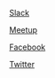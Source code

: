 
[Slack](https://join.slack.com/t/alexadevsindia/shared_invite/enQtMzE3MDk0OTUzNjAyLWI4ODdjZGQ2NzVmMjA5ZWY2OGYxMDYzZWE0NjllZmM2NGI3NGJhNDE0MzdjYjkxNDEwMGMzYjUzODM0OWJkY2E)

[Meetup](https://www.meetup.com/Amazon-Alexa-Meetup-NCR/)

[Facebook](https://www.facebook.com/alexadelhi/)

[Twitter](https://twitter.com/alexadevs)
